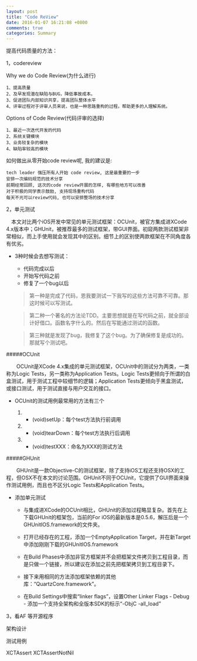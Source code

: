 ```yaml
---
layout: post
title: "Code ReView"
date: 2016-01-07 16:21:08 +0800
comments: true
categories: Summary
---
```



提高代码质量的方法：


1，codereview 

 Why we do Code Review(为什么进行)
	
	1、提高质量
	2、及早发现潜在缺陷与BUG，降低事故成本。
	3、促进团队内部知识共享，提高团队整体水平
	4、评审过程对于评审人员来说，也是一种思路重构的过程。帮助更多的人理解系统。


 Options of Code Review(代码评审的选择)

	1、最近一次迭代开发的代码
	2、系统关键模块
	3、业务较复杂的模块
	4、缺陷率较高的模块
	
如何做出从零开始code review呢, 我的建议是:

    tech leader 强压所有人开始 code review, 这是最重要的一步
    安排一次编码规范的技术分享
    前期经常回顾, 这次的code review开展的怎样, 有哪些地方可以改善
    对于积极的同学表示鼓励, 支持现场重构代码
    每天不光可以review代码, 也可以安排整场的技术分享


2，单元测试

　本文对比两个iOS开发中常见的单元测试框架：OCUnit，被官方集成进XCode 4.x版本中；GHUnit，被推荐最多的测试框架，带GUI界面。初窥两款测试框架非常相似，而上手使用就会发现其中的区别。细节上的区别使两款框架在不同角度各有优劣。

* 3种时候会去想写测试：

    - 代码完成以后
    - 开始写代码之前
    - 修复了一个bug以后
    
    
    >第一种是完成了代码，恩我要测试一下我写的这些方法可靠不可靠。那这时候可以写测试。

	> 第二种一个著名的方法论TDD。主要思想就是在写代码之前，就全部设计好借口。函数名字什么的。然后在写能通过测试的函数。

	>第三种就是发现了bug，我修复了这个bug。为了确保修复是成功的。那就写个测试吧。
    
    
#####OCUnit

　　OCUnit是XCode 4.x集成的单元测试框架，OCUnit中的测试分为两类，一类称为Logic Tests，另一类称为Application Tests。Logic Tests更倾向于所谓的白盒测试，用于测试工程中较细节的逻辑；Application Tests更倾向于黑盒测试，或接口测试，用于测试直接与用户交互的接口。
 

+ OCUnit的测试用例最常用的方法有三个

	1. - (void)setUp：每个test方法执行前调用

	2. - (void)tearDown：每个test方法执行后调用

	3. - (void)testXXX：命名为XXX的测试方法

#####GHUnit

　　GHUnit是一款Objective-C的测试框架，除了支持iOS工程还支持OSX的工程，但OSX不在本文的讨论范围。GHUnit不同于OCUnit，它提供了GUI界面来操作测试用例，而且也不区分Logic Tests和Application Tests。

+  添加单元测试
	- 与集成进XCode的OCUnit相比，GHUnit的添加过程略显复杂。首先在上下载GHUnit的框架包，当前的For iOS的最新版本是0.5.6，解压后是一个GHUnitIOS.framework的文件夹。

	- 打开已经存在的工程，添加一个EmptyApplication Target，并在新Target中添加刚刚下载的GHUnitIOS.framework 

	- 在Build Phases中添加非官方框架并不会把框架文件拷贝到工程目录，而是只做一个链接，所以建议在添加之前先把框架拷贝到工程目录下。

	- 接下来用相同的方法添加框架依赖的其他库：“QuartzCore.framework”。

	- 在Build Settings中搜索“linker flags”，设置Other Linker Flags - Debug - 添加一个支持全架构和全版本SDK的标示“-ObjC -all_load”

3，看AF 等开源程序



架构设计



测试用例
 
 
XCTAssert
XCTAssertNotNil